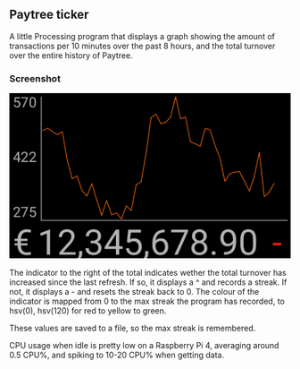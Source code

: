 ## Paytree ticker
A little Processing program that displays a graph showing the amount of transactions per 10 minutes over the past 8 hours,
and the total turnover over the entire history of Paytree.

### Screenshot
![Screenshot](https://github.com/Ghoelian/PaytreeTicker/blob/master/data/screenshot.png?raw=true)

The indicator to the right of the total indicates wether the total turnover has increased since the last refresh. If so, it displays a ^ and records a streak. If not, it displays a - and resets the streak back to 0.
The colour of the indicator is mapped from 0 to the max streak the program has recorded, to hsv(0), hsv(120) for red to yellow to green.

These values are saved to a file, so the max streak is remembered.

CPU usage when idle is pretty low on a Raspberry Pi  4, averaging around 0.5 CPU%, and spiking to 10-20 CPU% when getting data.
